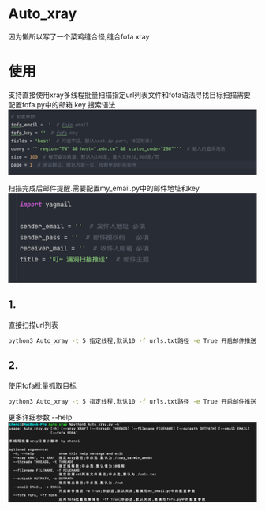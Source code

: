 # Auto_xray
因为懒所以写了一个菜鸡缝合怪,缝合fofa xray


# 使用
支持直接使用xray多线程批量扫描指定url列表文件和fofa语法寻找目标扫描需要配置fofa.py中的邮箱 key 搜索语法
![](https://raw.githubusercontent.com/chencicici/images/main/202210262249314.png)

扫描完成后邮件提醒.需要配置my_email.py中的邮件地址和key
![](https://raw.githubusercontent.com/chencicici/images/main/202210262250753.png)
## 1.
直接扫描url列表
```bash
python3 Auto_xray -t 5 指定线程,默认10 -f urls.txt路径 -e True 开启邮件推送
```

## 2.
使用fofa批量抓取目标
```bash
python3 Auto_xray -t 5 指定线程,默认10 -f urls.txt路径 -e True 开启邮件推送 -ff True
```

更多详细参数 --help
![](https://raw.githubusercontent.com/chencicici/images/main/202210262248211.png)